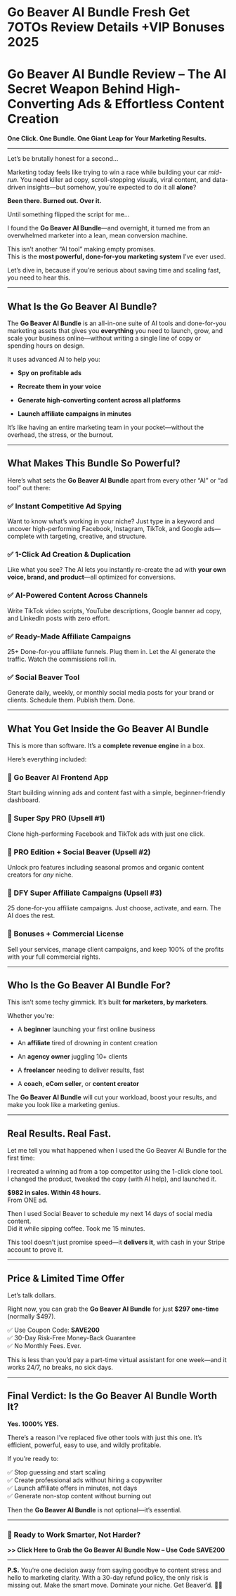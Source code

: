 # Go Beaver AI Bundle Fresh Get 7OTOs Review Details +VIP Bonuses 2025
<h1 class="" data-start="225" data-end="333">Go Beaver AI Bundle Review – The AI Secret Weapon Behind High-Converting Ads &amp; Effortless Content Creation</h1>
<p class="" data-start="335" data-end="404"><strong data-start="335" data-end="404">One Click. One Bundle. One Giant Leap for Your Marketing Results.</strong></p>


<hr class="" data-start="406" data-end="409" />
<p class="" data-start="411" data-end="449">Let’s be brutally honest for a second…</p>
<p class="" data-start="451" data-end="676">Marketing today feels like trying to win a race while building your car <em data-start="523" data-end="532">mid-run</em>. You need killer ad copy, scroll-stopping visuals, viral content, and data-driven insights—but somehow, you’re expected to do it all <strong data-start="666" data-end="675">alone</strong>?</p>
<p class="" data-start="678" data-end="714"><strong data-start="678" data-end="714">Been there. Burned out. Over it.</strong></p>
<p class="" data-start="716" data-end="758">Until something flipped the script for me…</p>
<p class="" data-start="760" data-end="890">I found the <strong data-start="772" data-end="795">Go Beaver AI Bundle</strong>—and overnight, it turned me from an overwhelmed marketer into a lean, mean conversion machine.</p>
<p class="" data-start="892" data-end="1022">This isn’t another “AI tool” making empty promises.<br data-start="943" data-end="946" />This is the <strong data-start="958" data-end="1006">most powerful, done-for-you marketing system</strong> I’ve ever used.</p>
<p class="" data-start="1024" data-end="1123">Let’s dive in, because if you’re serious about saving time and scaling fast, you need to hear this.</p>


<hr class="" data-start="1125" data-end="1128" />

<h2 class="" data-start="1130" data-end="1165">What Is the Go Beaver AI Bundle?</h2>
<p class="" data-start="1167" data-end="1417">The <strong data-start="1171" data-end="1194">Go Beaver AI Bundle</strong> is an all-in-one suite of AI tools and done-for-you marketing assets that gives you <strong data-start="1279" data-end="1293">everything</strong> you need to launch, grow, and scale your business online—without writing a single line of copy or spending hours on design.</p>
<p class="" data-start="1419" data-end="1451">It uses advanced AI to help you:</p>

<ul data-start="1453" data-end="1618">
 	<li class="" data-start="1453" data-end="1480">
<p class="" data-start="1455" data-end="1480"><strong data-start="1455" data-end="1480">Spy on profitable ads</strong></p>
</li>
 	<li class="" data-start="1481" data-end="1514">
<p class="" data-start="1483" data-end="1514"><strong data-start="1483" data-end="1514">Recreate them in your voice</strong></p>
</li>
 	<li class="" data-start="1515" data-end="1574">
<p class="" data-start="1517" data-end="1574"><strong data-start="1517" data-end="1574">Generate high-converting content across all platforms</strong></p>
</li>
 	<li class="" data-start="1575" data-end="1618">
<p class="" data-start="1577" data-end="1618"><strong data-start="1577" data-end="1618">Launch affiliate campaigns in minutes</strong></p>
</li>
</ul>
<p class="" data-start="1620" data-end="1726">It’s like having an entire marketing team in your pocket—without the overhead, the stress, or the burnout.</p>


<hr class="" data-start="1728" data-end="1731" />

<h2 class="" data-start="1733" data-end="1771">What Makes This Bundle So Powerful?</h2>
<p class="" data-start="1773" data-end="1869">Here’s what sets the <strong data-start="1794" data-end="1817">Go Beaver AI Bundle</strong> apart from every other “AI” or “ad tool” out there:</p>

<h3 class="" data-start="1871" data-end="1906">✅ Instant Competitive Ad Spying</h3>
<p class="" data-start="1907" data-end="2094">Want to know what’s working in your niche? Just type in a keyword and uncover high-performing Facebook, Instagram, TikTok, and Google ads—complete with targeting, creative, and structure.</p>

<h3 class="" data-start="2096" data-end="2135">✅ 1-Click Ad Creation &amp; Duplication</h3>
<p class="" data-start="2136" data-end="2272">Like what you see? The AI lets you instantly re-create the ad with <strong data-start="2203" data-end="2241">your own voice, brand, and product</strong>—all optimized for conversions.</p>

<h3 class="" data-start="2274" data-end="2314">✅ AI-Powered Content Across Channels</h3>
<p class="" data-start="2315" data-end="2424">Write TikTok video scripts, YouTube descriptions, Google banner ad copy, and LinkedIn posts with zero effort.</p>

<h3 class="" data-start="2426" data-end="2462">✅ Ready-Made Affiliate Campaigns</h3>
<p class="" data-start="2463" data-end="2576">25+ Done-for-you affiliate funnels. Plug them in. Let the AI generate the traffic. Watch the commissions roll in.</p>

<h3 class="" data-start="2578" data-end="2602">✅ Social Beaver Tool</h3>
<p class="" data-start="2603" data-end="2718">Generate daily, weekly, or monthly social media posts for your brand or clients. Schedule them. Publish them. Done.</p>


<hr class="" data-start="2720" data-end="2723" />

<h2 class="" data-start="2725" data-end="2771">What You Get Inside the Go Beaver AI Bundle</h2>
<p class="" data-start="2773" data-end="2845">This is more than software. It’s a <strong data-start="2808" data-end="2835">complete revenue engine</strong> in a box.</p>
<p class="" data-start="2847" data-end="2874">Here’s everything included:</p>

<h3 class="" data-start="2876" data-end="2910">🚀 Go Beaver AI Frontend App</h3>
<p class="" data-start="2911" data-end="2998">Start building winning ads and content fast with a simple, beginner-friendly dashboard.</p>

<h3 class="" data-start="3000" data-end="3034">🚀 Super Spy PRO (Upsell #1)</h3>
<p class="" data-start="3035" data-end="3101">Clone high-performing Facebook and TikTok ads with just one click.</p>

<h3 class="" data-start="3103" data-end="3151">🚀 PRO Edition + Social Beaver (Upsell #2)</h3>
<p class="" data-start="3152" data-end="3243">Unlock pro features including seasonal promos and organic content creators for <em data-start="3231" data-end="3236">any</em> niche.</p>

<h3 class="" data-start="3245" data-end="3295">🚀 DFY Super Affiliate Campaigns (Upsell #3)</h3>
<p class="" data-start="3296" data-end="3387">25 done-for-you affiliate campaigns. Just choose, activate, and earn. The AI does the rest.</p>

<h3 class="" data-start="3389" data-end="3426">🚀 Bonuses + Commercial License</h3>
<p class="" data-start="3427" data-end="3534">Sell your services, manage client campaigns, and keep 100% of the profits with your full commercial rights.</p>


<hr class="" data-start="3536" data-end="3539" />

<h2 class="" data-start="3541" data-end="3579">Who Is the Go Beaver AI Bundle For?</h2>
<p class="" data-start="3581" data-end="3655">This isn’t some techy gimmick. It’s built <strong data-start="3623" data-end="3654">for marketers, by marketers</strong>.</p>
<p class="" data-start="3657" data-end="3672">Whether you're:</p>

<ul data-start="3674" data-end="3934">
 	<li class="" data-start="3674" data-end="3727">
<p class="" data-start="3676" data-end="3727">A <strong data-start="3678" data-end="3690">beginner</strong> launching your first online business</p>
</li>
 	<li class="" data-start="3728" data-end="3784">
<p class="" data-start="3730" data-end="3784">An <strong data-start="3733" data-end="3746">affiliate</strong> tired of drowning in content creation</p>
</li>
 	<li class="" data-start="3785" data-end="3827">
<p class="" data-start="3787" data-end="3827">An <strong data-start="3790" data-end="3806">agency owner</strong> juggling 10+ clients</p>
</li>
 	<li class="" data-start="3828" data-end="3879">
<p class="" data-start="3830" data-end="3879">A <strong data-start="3832" data-end="3846">freelancer</strong> needing to deliver results, fast</p>
</li>
 	<li class="" data-start="3880" data-end="3934">
<p class="" data-start="3882" data-end="3934">A <strong data-start="3884" data-end="3893">coach</strong>, <strong data-start="3895" data-end="3910">eCom seller</strong>, or <strong data-start="3915" data-end="3934">content creator</strong></p>
</li>
</ul>
<p class="" data-start="3936" data-end="4050">The <strong data-start="3940" data-end="3963">Go Beaver AI Bundle</strong> will cut your workload, boost your results, and make you look like a marketing genius.</p>


<hr class="" data-start="4052" data-end="4055" />

<h2 class="" data-start="4057" data-end="4084">Real Results. Real Fast.</h2>
<p class="" data-start="4086" data-end="4171">Let me tell you what happened when I used the Go Beaver AI Bundle for the first time:</p>
<p class="" data-start="4173" data-end="4324">I recreated a winning ad from a top competitor using the 1-click clone tool.<br data-start="4249" data-end="4252" />I changed the product, tweaked the copy (with AI help), and launched it.</p>
<p class="" data-start="4326" data-end="4376"><strong data-start="4326" data-end="4361">$982 in sales. Within 48 hours.</strong><br data-start="4361" data-end="4364" />From ONE ad.</p>
<p class="" data-start="4378" data-end="4507">Then I used Social Beaver to schedule my next 14 days of social media content.<br data-start="4456" data-end="4459" />Did it while sipping coffee. Took me 15 minutes.</p>
<p class="" data-start="4509" data-end="4611">This tool doesn’t just promise speed—it <strong data-start="4549" data-end="4564">delivers it</strong>, with cash in your Stripe account to prove it.</p>


<hr class="" data-start="4613" data-end="4616" />

<h2 class="" data-start="4618" data-end="4647">Price &amp; Limited Time Offer</h2>
<p class="" data-start="4649" data-end="4668">Let’s talk dollars.</p>
<p class="" data-start="4670" data-end="4765">Right now, you can grab the <strong data-start="4698" data-end="4721">Go Beaver AI Bundle</strong> for just <strong data-start="4731" data-end="4748">$297 one-time</strong> (normally $497).</p>
<p class="" data-start="4767" data-end="4866">✅ Use Coupon Code: <strong data-start="4786" data-end="4797">SAVE200</strong><br data-start="4797" data-end="4800" />✅ 30-Day Risk-Free Money-Back Guarantee<br data-start="4839" data-end="4842" />✅ No Monthly Fees. Ever.</p>
<p class="" data-start="4868" data-end="4982">This is less than you’d pay a part-time virtual assistant for one week—and it works 24/7, no breaks, no sick days.</p>


<hr class="" data-start="4984" data-end="4987" />

<h2 class="" data-start="4989" data-end="5043">Final Verdict: Is the Go Beaver AI Bundle Worth It?</h2>
<p class="" data-start="5045" data-end="5064"><strong data-start="5045" data-end="5064">Yes. 1000% YES.</strong></p>
<p class="" data-start="5066" data-end="5195">There’s a reason I’ve replaced five other tools with just this one. It’s efficient, powerful, easy to use, and wildly profitable.</p>
<p class="" data-start="5197" data-end="5216">If you’re ready to:</p>
<p class="" data-start="5218" data-end="5406">✅ Stop guessing and start scaling<br data-start="5251" data-end="5254" />✅ Create professional ads without hiring a copywriter<br data-start="5307" data-end="5310" />✅ Launch affiliate offers in minutes, not days<br data-start="5356" data-end="5359" />✅ Generate non-stop content without burning out</p>
<p class="" data-start="5408" data-end="5472">Then the <strong data-start="5417" data-end="5440">Go Beaver AI Bundle</strong> is not optional—it’s essential.</p>


<hr class="" data-start="5474" data-end="5477" />

<h3 class="" data-start="5479" data-end="5520">🎯 Ready to Work Smarter, Not Harder?</h3>
<p class="" data-start="5522" data-end="5617"><strong data-start="5522" data-end="5617">&gt;&gt; Click Here to Grab the Go Beaver AI Bundle Now – Use Code SAVE200</strong></p>


<hr class="" data-start="5619" data-end="5622" />
<p class="" data-start="5624" data-end="5847"><strong data-start="5624" data-end="5632">P.S.</strong> You’re one decision away from saying goodbye to content stress and hello to marketing clarity. With a 30-day refund policy, the only risk is missing out. Make the smart move. Dominate your niche. Get Beaver’d. 🦫💼</p>
